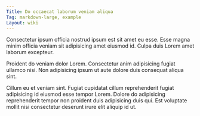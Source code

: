 ```yaml
---
Title: Do occaecat laborum veniam aliqua
Tag: markdown-large, example
Layout: wiki
---
```

Consectetur ipsum officia nostrud ipsum est sit amet eu esse. Esse magna minim officia veniam sit adipisicing amet eiusmod id. Culpa duis Lorem amet laborum excepteur.

Proident do veniam dolor Lorem. Consectetur anim adipisicing fugiat ullamco nisi. Non adipisicing ipsum ut aute dolore duis consequat aliqua sint.

Cillum eu et veniam sint. Fugiat cupidatat cillum reprehenderit fugiat adipisicing id eiusmod esse tempor Lorem. Dolore do adipisicing reprehenderit tempor non proident duis adipisicing duis qui. Est voluptate mollit nisi consectetur deserunt irure elit aliquip id ut.
